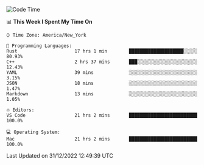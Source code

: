 <!--START_SECTION:waka-->
![Code Time](http://img.shields.io/badge/Code%20Time-17%20hrs%2054%20mins-blue)

📊 **This Week I Spent My Time On** 

```text
⌚︎ Time Zone: America/New_York

💬 Programming Languages: 
Rust                     17 hrs 1 min        ████████████████████░░░░░   80.93% 
C++                      2 hrs 37 mins       ███░░░░░░░░░░░░░░░░░░░░░░   12.43% 
YAML                     39 mins             ░░░░░░░░░░░░░░░░░░░░░░░░░   3.15% 
JSON                     18 mins             ░░░░░░░░░░░░░░░░░░░░░░░░░   1.47% 
Markdown                 13 mins             ░░░░░░░░░░░░░░░░░░░░░░░░░   1.05%

🔥 Editors: 
VS Code                  21 hrs 2 mins       █████████████████████████   100.0%

💻 Operating System: 
Mac                      21 hrs 2 mins       █████████████████████████   100.0%

```


 Last Updated on 31/12/2022 12:49:39 UTC
<!--END_SECTION:waka-->
